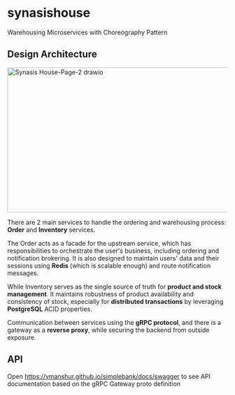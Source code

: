 # synasishouse

Warehousing Microservices with Choreography Pattern

## Design Architecture

<img width="711" height="331" alt="Synasis House-Page-2 drawio" src="https://github.com/user-attachments/assets/72e0164b-eb76-4c86-91a7-165d5ea8b326" />

There are 2 main services to handle the ordering and warehousing process: **Order** and **Inventory** services.

The Order acts as a facade for the upstream service, which has responsibilities to orchestrate the user's business, including ordering and notification brokering. It is also designed to maintain users' data and their sessions using **Redis** (which is scalable enough) and route notification messages.

While Inventory serves as the single source of truth for **product and stock management**. It maintains robustness of product availability and consistency of stock, especially for **distributed transactions** by leveraging **PostgreSQL** ACID properties.

Communication between services using the **gRPC protocol**, and there is a gateway as a **reverse proxy**, while securing the backend from outside exposure.

<!-- ### Observability -->

## API

Open <https://ymanshur.github.io/simplebank/docs/swagger> to see API documentation based on the gRPC Gateway proto definition

